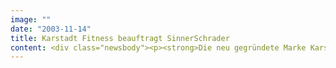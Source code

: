 ```yaml
---
image: ""
date: "2003-11-14"
title: Karstadt Fitness beauftragt SinnerSchrader
content: <div class="newsbody"><p><strong>Die neu gegründete Marke Karstadt Fitness arbeitet bei ihren Internetaktivitäten mit dem eBusiness-Dienstleister SinnerSchrader zusammen. Mit dem Einstieg in den Fitnessmarkt baut Karstadt die Marktführerschaft im Bereich Sport weiter aus.</strong></p><p>SinnerSchrader hat für Karstadt Fitness eine markengerechte Corporate Website entwickelt und ein Content Management System eingeführt (RedDot Content Management Server). Im nächsten Schritt wird Karstadt Fitness das Internet als reichweitenstarken Kanal für die Kundengewinnung und -bindung nutzen. Die Kernzielgruppe von Karstadt Fitness sind gesundheitsbewusste Frauen und Männer zwischen 25 und 45 Jahren. "Die Bedeutung gesundheitlicher Vorsorge steigt", sagt Ralf Maurer, Geschäftsführer Karstadt Fitness. "Außerhalb unserer Studios erreichen wir unsere Kunden am besten über das Internet. Hier wollen wir eine hochwertige Rundum-Versorgung mit Informationen und Leistungen bieten".</p><p>Karstadt Fitness hat im Sommer 2003 die neun deutschen Studios der amerikanischen Fitness-Kette "24 Hour Fitness" übernommenen. Unter dem Motto "einfach. besser. leben." legt Karstadt Fitness besonderen Wert auf eine professionelle Trainingsbetreuung seiner Mitglieder.</p><p>Für die kommenden Jahre plant Karstadt Fitness weitere Standorte, vor allem mit direkter Anbindung an die Karstadt-Sporthäuser. Mit einem Umsatzvolumen von 3,3 Mrd. Euro ist der deutsche Fitness-Markt der zweitgrößte in Europa. Zur Sportstrategie von Karstadt gehört auch die Übernahme des Deutschen Sportfernsehens DSF in diesem Jahr.</p><p><a class="news-backlink" href="/de/"><svg class="svg-ico svg-ico--arrow-left"><use xlink&#58;href="#arrow-down"></use></svg>Zurück zur Presse Übersicht</a></p></div>
---
```

